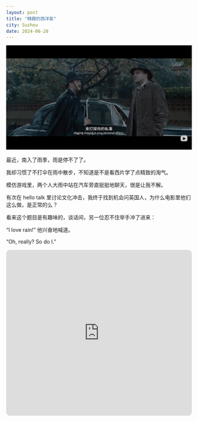 ```yaml
---
layout: post
title: "精緻的西洋氣"
city: Suzhou
date: 2024-06-28
---
```


![the_imitation_game.jpg](/photos/the_imitation_game.jpg)

最近，南入了雨季，雨是停不了了。

我却习惯了不打伞在雨中散步，不知道是不是看西片学了点精致的淘气。

模仿游戏里，两个人大雨中站在汽车旁直挺挺地聊天，很是让我不解。

有次在 hello talk 里讨论文化冲击，我终于找到机会问英国人，为什么电影里他们这么做，是正常的么？

看来这个题目是有趣味的，谈话间，另一位忍不住举手冲了进来：

“I love rain!” 他兴奋地喊道。

“Oh, really? So do I.”

<iframe allow="autoplay *; encrypted-media *; fullscreen *; clipboard-write" frameborder="0" height="450" style="width:100%;max-width:660px;overflow:hidden;border-radius:10px;" sandbox="allow-forms allow-popups allow-same-origin allow-scripts allow-storage-access-by-user-activation allow-top-navigation-by-user-activation" src="https://embed.music.apple.com/tr/playlist/%E7%B2%BE%E8%87%B4%E7%9A%84%E8%A5%BF%E6%B4%8B%E6%B0%94/pl.u-76oNP4euvpYBvr3"></iframe>
